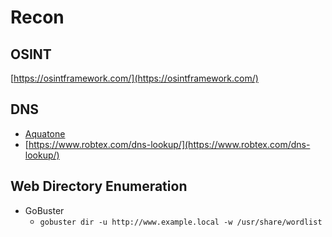 # Recon

## OSINT

[https://osintframework.com/](https://osintframework.com/)

## DNS

* [Aquatone](https://github.com/michenriksen/aquatone)
* [https://www.robtex.com/dns-lookup/](https://www.robtex.com/dns-lookup/)

## Web Directory Enumeration

* GoBuster
  * `gobuster dir -u http://www.example.local -w /usr/share/wordlist`

 

